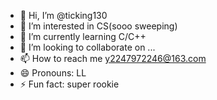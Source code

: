 - 👋 Hi, I’m @ticking130
- 👀 I’m interested in CS(sooo sweeping)
- 🌱 I’m currently learning C/C++
- 💞️ I’m looking to collaborate on ...
- 📫 How to reach me y2247972246@163.com
- 😄 Pronouns: LL
- ⚡ Fun fact: super rookie

<!---
ticking130/ticking130 is a ✨ special ✨ repository because its `README.md` (this file) appears on your GitHub profile.
You can click the Preview link to take a look at your changes.
--->
